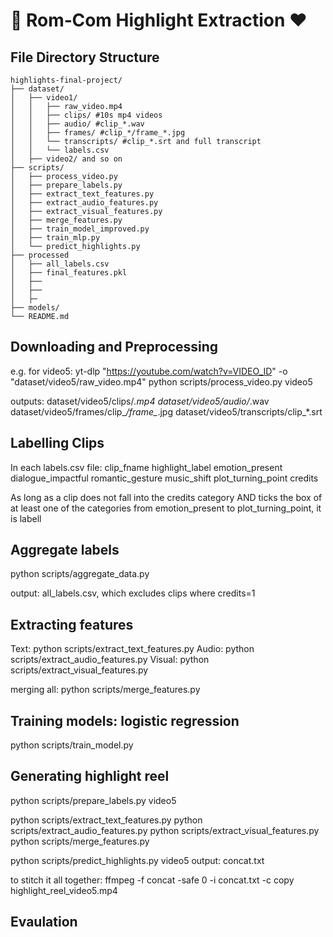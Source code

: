 # 🌹 Rom‑Com Highlight Extraction ❤️

## File Directory Structure

```text
highlights-final-project/
├── dataset/
│   ├── video1/
│   │   ├── raw_video.mp4
│   │   ├── clips/ #10s mp4 videos
│   │   ├── audio/ #clip_*.wav
│   │   ├── frames/ #clip_*/frame_*.jpg
│   │   └── transcripts/ #clip_*.srt and full transcript
│   │   └── labels.csv
│   ├── video2/ and so on
├── scripts/
│   ├── process_video.py
│   ├── prepare_labels.py
│   ├── extract_text_features.py
│   ├── extract_audio_features.py
│   ├── extract_visual_features.py
│   ├── merge_features.py
│   ├── train_model_improved.py
│   ├── train_mlp.py
│   └── predict_highlights.py
├── processed
│   ├── all_labels.csv
│   ├── final_features.pkl
│   ├── 
│   ├── 
│   ├─
├── models/
└── README.md
```

## Downloading and Preprocessing

e.g. for video5:
yt-dlp "https://youtube.com/watch?v=VIDEO_ID" -o "dataset/video5/raw_video.mp4"
python scripts/process_video.py video5

outputs:
dataset/video5/clips/*.mp4
dataset/video5/audio/*.wav
dataset/video5/frames/clip_*/frame_*.jpg
dataset/video5/transcripts/clip_*.srt


## Labelling Clips

In each labels.csv file:
clip_fname
highlight_label
emotion_present
dialogue_impactful
romantic_gesture
music_shift
plot_turning_point
credits

As long as a clip does not fall into the credits category AND ticks the box of at least one of the categories from emotion_present to plot_turning_point, it is labell

## Aggregate labels

python scripts/aggregate_data.py

output: all_labels.csv, which excludes clips where credits=1

## Extracting features

Text: python scripts/extract_text_features.py
Audio: python scripts/extract_audio_features.py
Visual: python scripts/extract_visual_features.py

merging all: python scripts/merge_features.py

## Training models: logistic regression

python scripts/train_model.py

## Generating highlight reel

python scripts/prepare_labels.py video5

python scripts/extract_text_features.py
python scripts/extract_audio_features.py
python scripts/extract_visual_features.py
python scripts/merge_features.py

python scripts/predict_highlights.py video5
output: concat.txt

to stitch it all together:
ffmpeg -f concat -safe 0 -i concat.txt -c copy highlight_reel_video5.mp4


## Evaulation





